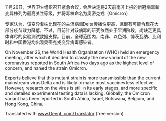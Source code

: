 11月26日，世界卫生组织召开紧急会议，会后决定将2天前南非上报的新冠病毒新变异株列为最高关注等级，并将毒株命名为奥密克戎（Omicron）

专家认为，该变异毒株比现在的主流病毒Delta传播性更高，且很有可能令现在大部分疫苗效力降低。不过，目前针对该病毒的研究依然处于早期阶段，尚缺乏更具体详尽的实验测试数据支撑。目前，全球范围内，南非、以色列、博茨瓦纳、比利时和中国香港均出现奥密克戎变异病毒感染者。

On November 26, the World Health Organization (WHO) held an emergency meeting, after which it decided to classify the new variant of the new coronavirus reported in South Africa two days ago as the highest level of concern, and named the strain Omicron.

Experts believe that this mutant strain is more transmissible than the current mainstream virus Delta and is likely to make most vaccines less effective. However, research on the virus is still in its early stages, and more specific and detailed experimental testing data is lacking. Globally, the Omicron variant has been reported in South Africa, Israel, Botswana, Belgium, and Hong Kong, China.

Translated with www.DeepL.com/Translator (free version)

